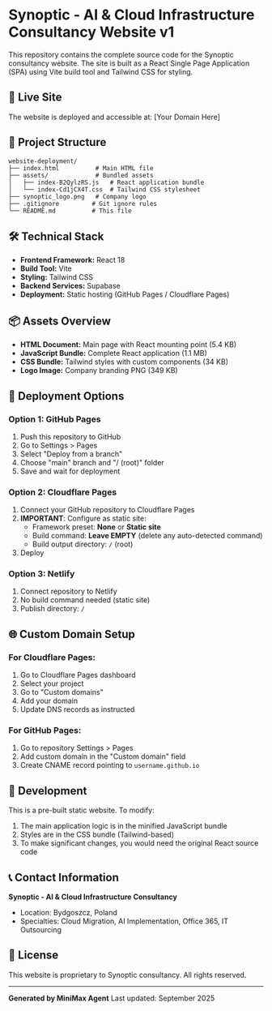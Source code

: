 # Synoptic - AI & Cloud Infrastructure Consultancy Website v1

This repository contains the complete source code for the Synoptic consultancy website. The site is built as a React Single Page Application (SPA) using Vite build tool and Tailwind CSS for styling.

## 🚀 Live Site

The website is deployed and accessible at: [Your Domain Here]

## 📁 Project Structure

```
website-deployment/
├── index.html          # Main HTML file
├── assets/             # Bundled assets
│   ├── index-B2QylzRS.js   # React application bundle
│   └── index-Cd1jCX4T.css  # Tailwind CSS stylesheet
├── synoptic_logo.png   # Company logo
├── .gitignore         # Git ignore rules
└── README.md          # This file
```

## 🛠 Technical Stack

- **Frontend Framework:** React 18
- **Build Tool:** Vite
- **Styling:** Tailwind CSS
- **Backend Services:** Supabase
- **Deployment:** Static hosting (GitHub Pages / Cloudflare Pages)

## 📦 Assets Overview

- **HTML Document:** Main page with React mounting point (5.4 KB)
- **JavaScript Bundle:** Complete React application (1.1 MB)
- **CSS Bundle:** Tailwind styles with custom components (34 KB)
- **Logo Image:** Company branding PNG (349 KB)

## 🚀 Deployment Options

### Option 1: GitHub Pages
1. Push this repository to GitHub
2. Go to Settings > Pages
3. Select "Deploy from a branch"
4. Choose "main" branch and "/ (root)" folder
5. Save and wait for deployment

### Option 2: Cloudflare Pages
1. Connect your GitHub repository to Cloudflare Pages
2. **IMPORTANT**: Configure as static site:
   - Framework preset: **None** or **Static site**
   - Build command: **Leave EMPTY** (delete any auto-detected command)
   - Build output directory: `/` (root)
3. Deploy

### Option 3: Netlify
1. Connect repository to Netlify
2. No build command needed (static site)
3. Publish directory: `/`

## 🌐 Custom Domain Setup

### For Cloudflare Pages:
1. Go to Cloudflare Pages dashboard
2. Select your project
3. Go to "Custom domains"
4. Add your domain
5. Update DNS records as instructed

### For GitHub Pages:
1. Go to repository Settings > Pages
2. Add custom domain in the "Custom domain" field
3. Create CNAME record pointing to `username.github.io`

## 🔧 Development

This is a pre-built static website. To modify:

1. The main application logic is in the minified JavaScript bundle
2. Styles are in the CSS bundle (Tailwind-based)
3. To make significant changes, you would need the original React source code

## 📞 Contact Information

**Synoptic - AI & Cloud Infrastructure Consultancy**
- Location: Bydgoszcz, Poland
- Specialties: Cloud Migration, AI Implementation, Office 365, IT Outsourcing

## 📄 License

This website is proprietary to Synoptic consultancy. All rights reserved.

---

**Generated by MiniMax Agent**
Last updated: September 2025
